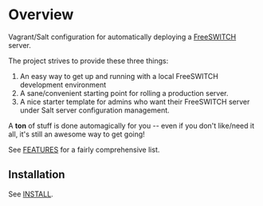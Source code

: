 # Overview
Vagrant/Salt configuration for automatically deploying a [FreeSWITCH](https://freeswitch.org) server.

The project strives to provide these three things:

 1. An easy way to get up and running with a local FreeSWITCH development environment
 2. A sane/convenient starting point for rolling a production server.
 3. A nice starter template for admins who want their FreeSWITCH server under Salt server configuration management.

A **ton** of stuff is done automagically for you -- even if you don't like/need it all, it's still an awesome way to get going!

See [FEATURES](FEATURES.md) for a fairly comprehensive list.

## Installation

See [INSTALL](INSTALL.md).
